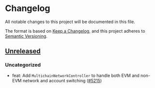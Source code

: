 # Changelog

All notable changes to this project will be documented in this file.

The format is based on [Keep a Changelog](https://keepachangelog.com/en/1.0.0/),
and this project adheres to [Semantic Versioning](https://semver.org/spec/v2.0.0.html).

## [Unreleased]

### Uncategorized

- feat: Add `MultichainNetworkController` to handle both EVM and non-EVM network and account switching ([#5215](https://github.com/MetaMask/core/pull/5215))

[Unreleased]: https://github.com/MetaMask/core/
